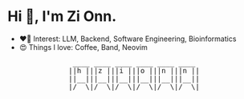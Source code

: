 <h1>Hi 👋, I'm Zi Onn. </h1>

<ul>
  <li> ❤️‍🔥 Interest: LLM, Backend, Software Engineering, Bioinformatics </li>
  <li> 😍 Things I love: Coffee, Band, Neovim </li>
</ul>

<div align="center">
<pre>
 ____ ____ ____ ____ ____ ____ 
||h |||z |||i |||o |||n |||n ||
||__|||__|||__|||__|||__|||__||
|/__\|/__\|/__\|/__\|/__\|/__\|
</pre>
</div>
